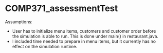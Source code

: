 # COMP371_assessmentTest

Assumptions:
- User has to initialize menu items, customers and customer order before the simulation is able to run. This is done under main() in restaurant.java.
- I included time needed to prepare in menu items, but it currently has no effect on the simulation runtime.
